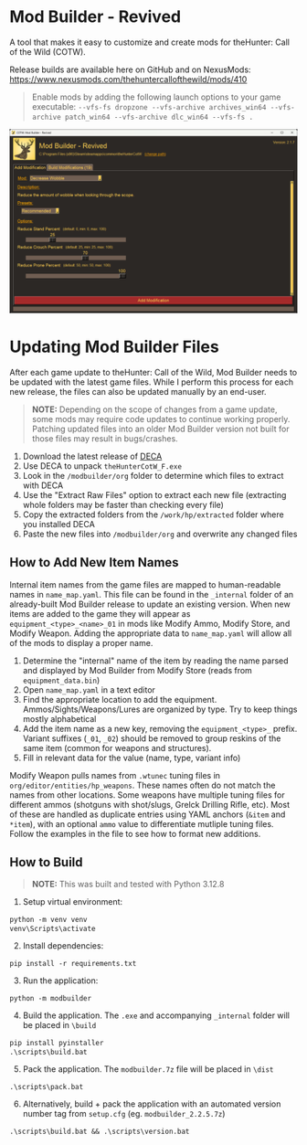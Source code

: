 # Mod Builder - Revived

A tool that makes it easy to customize and create mods for theHunter: Call of the Wild (COTW).

Release builds are available here on GitHub and on NexusMods: https://www.nexusmods.com/thehuntercallofthewild/mods/410

> Enable mods by adding the following launch options to your game executable: `--vfs-fs dropzone --vfs-archive archives_win64 --vfs-archive patch_win64 --vfs-archive dlc_win64 --vfs-fs .`

![Screenshot](screenshot.png)

# Updating Mod Builder Files

After each game update to theHunter: Call of the Wild, Mod Builder needs to be updated with the latest game files. While I perform this process for each new release, the files can also be updated manually by an end-user.

> **NOTE:** Depending on the scope of changes from a game update, some mods may require code updates to continue working properly. Patching updated files into an older Mod Builder version not built for those files may result in bugs/crashes.

1. Download the latest release of [DECA](https://github.com/kk49/deca/releases)
1. Use DECA to unpack `theHunterCotW_F.exe`
1. Look in the `/modbuilder/org` folder to determine which files to extract with DECA
1. Use the "Extract Raw Files" option to extract each new file (extracting whole folders may be faster than checking every file)
1. Copy the extracted folders from the `/work/hp/extracted` folder where you installed DECA
1. Paste the new files into `/modbuilder/org` and overwrite any changed files

## How to Add New Item Names

Internal item names from the game files are mapped to human-readable names in `name_map.yaml`. This file can be found in the `_internal` folder of an already-built Mod Builder release to update an existing version. When new items are added to the game they will appear as `equipment_<type>_<name>_01` in mods like Modify Ammo, Modify Store, and Modify Weapon. Adding the appropriate data to `name_map.yaml` will allow all of the mods to display a proper name.

1. Determine the "internal" name of the item by reading the name parsed and displayed by Mod Builder from Modify Store (reads from `equipment_data.bin`)
1. Open `name_map.yaml` in a text editor
1. Find the appropriate location to add the equipment. Ammos/Sights/Weapons/Lures are organized by type. Try to keep things mostly alphabetical
1. Add the item name as a new key, removing the `equipment_<type>_` prefix. Variant suffixes (`_01`, `_02`) should be removed to group reskins of the same item (common for weapons and structures).
1. Fill in relevant data for the value (name, type, variant info)

Modify Weapon pulls names from `.wtunec` tuning files in `org/editor/entities/hp_weapons`. These names often do not match the names from other locations. Some weapons have multiple tuning files for different ammos (shotguns with shot/slugs, Grelck Drilling Rifle, etc). Most of these are handled as duplicate entries using YAML anchors (`&item` and `*item`), with an optional `ammo` value to differentiate mutliple tuning files. Follow the examples in the file to see how to format new additions.

## How to Build

> **NOTE:** This was built and tested with Python 3.12.8

1. Setup virtual environment:
```
python -m venv venv
venv\Scripts\activate
```
2. Install dependencies:
```shell
pip install -r requirements.txt
```
3. Run the application:
```shell
python -m modbuilder
```
4. Build the application. The `.exe` and accompanying `_internal` folder will be placed in `\build`
```shell
pip install pyinstaller
.\scripts\build.bat
```
5. Pack the application. The `modbuilder.7z` file will be placed in `\dist`
```shell
.\scripts\pack.bat
```
6. Alternatively, build + pack the application with an automated version number tag from `setup.cfg` (eg. `modbuilder_2.2.5.7z`)
```shell
.\scripts\build.bat && .\scripts\version.bat
```
